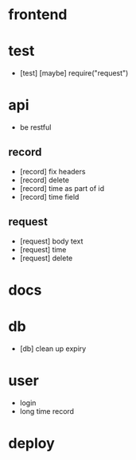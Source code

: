 # frontend
# test
- [test] [maybe] require("request")
# api
- be restful
## record
- [record] fix headers
- [record] delete
- [record] time as part of id
- [record] time field
## request
- [request] body text
- [request] time
- [request] delete
# docs
# db
- [db] clean up expiry
# user
- login
- long time record
# deploy
